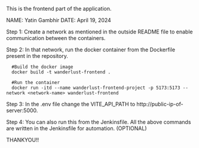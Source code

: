 This is the frontend part of the application.

NAME: Yatin Gambhir
DATE: April 19, 2024

Step 1: Create a network as mentioned in the outside README file to enable communication between the containers.

Step 2: In that network, run the docker container from the Dockerfile present in the repository.

      #Build the docker image
      docker build -t wanderlust-frontend .

      #Run the container
      docker run -itd --name wanderlust-frontend-project -p 5173:5173 --network <network-name> wanderlust-frontend
      
Step 3: In the .env file change the VITE_API_PATH to http://public-ip-of-server:5000.

Step 4: You can also run this from the Jenkinsfile. All the above commands are written in the Jenkinsfile for automation. (OPTIONAL)

THANKYOU!!
